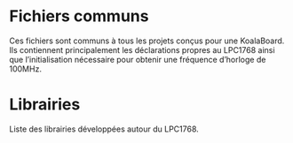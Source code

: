 # Fichiers communs

Ces fichiers sont communs à tous les projets conçus pour une KoalaBoard. Ils contiennent principalement les déclarations propres au LPC1768 ainsi que l’initialisation nécessaire pour obtenir une fréquence d’horloge de 100MHz.

# Librairies

Liste des librairies développées autour du LPC1768.
